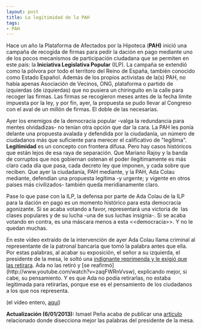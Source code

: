 ```yaml
---
layout: post
title: La legitimidad de la PAH
tags:
- PAH
---
```

<p>Hace un año la Plataforma de Afectados por la Hipoteca (<strong>PAH)</strong> inició una campaña de recogida de firmas para pedir la dación en pago mediante uno de los pocos mecanismos de participación ciudadana que se permiten en este país: la <strong>Iniciativa Legislativa Popular</strong> (ILP). La campaña se extendió como la pólvora por todo el territoro del Reino de España, también conocido como Estado Español. Además de los propios activistas de la(s) PAH, no había apenas Asociación de Vecinos, ONG, plataforma o partido de izquierdas (de izquierdas) que no pusiera un chiringuito en la calle para recoger las firmas. Las firmas se recogieron meses antes de la fecha límite impuesta por la ley, y por fin, ayer, la propuesta se pudo llevar al Congreso con el aval de un millón de firmas. El doble de las necesarias.</p>
<p>Ayer los enemigos de la democracia popular -valga la redundancia para mentes olvidadizas- no tenían otra opción que dar la cara. La PAH les ponía delante una propuesta avalada y defendida por la ciudadanía, un número de ciudadanos más que suficiente para merecer el calificativo de "legítima". <strong>Legitimidad</strong> es un concepto con frontera difusa. Pero hay casos históricos que están lejos de esa raya de separación. Que Mariano Rajoy y la banda de corruptos que nos gobiernan ostenan el poder ilegítimamente es más claro cada día que pasa, cada decreto ley que imponen, y cada sobre que reciben. Que ayer la ciudadanía, PAH mediante, y la PAH, Ada Colau mediante, defendían una propuesta legítima -y urgente; y vigente en otros países más civilizados- también queda meridianamente claro.</p>
<p>Pase lo que pase con la ILP, la defensa por parte de Ada Colau de la ILP para la dación en pago es un momento histórico para esta democracia agonizante. Si se acaba votando a favor, representará una victoria de  las clases populares y de su lucha -una de sus luchas insignia-. Si se acaba votando en contra, es una máscara menos a esta &lt;&lt;democracia&gt;&gt;. Y no le quedan muchas.</p>
<p>En este vídeo extraído de la intervención de ayer Ada Colau llama criminal al representante de la patronal bancaria que tomó la palabra antes que ella. Por estas palabras, al acabar su exposición, el señor a su izquierda, el presidente de la mesa, le soltó una <a href="http://www.youtube.com/watch?feature=player_embedded&amp;v=tJbOOtfGx50">indignante reprimenda y le exigió que las retirara</a>. Ada no las retiró y [se reafirmó](http://www.youtube.com/watch?v=zaqFWRnVvsw), explicando mejor, si cabe, su pensamiento. Y es que Ada no podía retirarlas, no estaba legitimada para retirarlas, porque ese es el pensamiento de los ciudadanos a los que nos representa.</p>

<p>(el vídeo entero, <a href="http://www.324.cat/video/4454451/Intervencio-completa-dAda-Colau-al-Congres">aquí</a>)</p>
<p><strong>Actualización (6/01/2013):</strong> Ismael Peña acaba de publicar una <a href="http://ictlogy.net/sociedadred/20130206-ciudadanos-en-el-congreso-o-la-legitimidad-de-ada-colau/">artículo</a> relacionado donde disecciona mejor las palabras del presidente de la mesa.</p>
